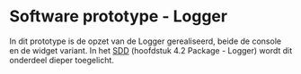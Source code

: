 
# Software prototype - Logger

In dit prototype is de opzet van de Logger gerealiseerd, beide de console en de widget variant. In het [SDD](https://github.com/LukevLuijn/robox_docs/blob/main/design/sdd_sw/sdd_software.pdf) (hoofdstuk 4.2 Package - Logger) wordt dit onderdeel dieper toegelicht.  